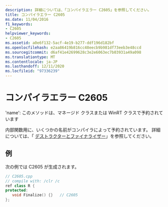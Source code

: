 ```yaml
---
description: 詳細については、「コンパイラエラー C2605」を参照してください。
title: コンパイラエラー C2605
ms.date: 11/04/2016
f1_keywords:
- C2605
helpviewer_keywords:
- C2605
ms.assetid: a0e6f132-5acf-4e19-b277-ddf196d182bf
ms.openlocfilehash: e2aa86419b816cc48eecb9b981df73eeb3e48ccd
ms.sourcegitcommit: d6af41e42699628c3e2e6063ec7b03931a49a098
ms.translationtype: MT
ms.contentlocale: ja-JP
ms.lasthandoff: 12/11/2020
ms.locfileid: "97336239"
---
```

# <a name="compiler-error-c2605"></a>コンパイラエラー C2605

'name': このメソッドは、マネージド クラスまたは WinRT クラスで予約されています

内部関数用に、いくつかの名前がコンパイラによって予約されています。  詳細については、「 [デストラクターとファイナライザー](../../dotnet/how-to-define-and-consume-classes-and-structs-cpp-cli.md#BKMK_Destructors_and_finalizers)」を参照してください。

## <a name="example"></a>例

次の例では C2605 が生成されます。

```cpp
// C2605.cpp
// compile with: /clr /c
ref class R {
protected:
   void Finalize() {}   // C2605
};
```

